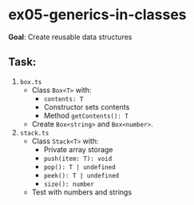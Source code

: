 # ex05-generics-in-classes

**Goal**: Create reusable data structures

## Task:

1. `box.ts`
   - Class `Box<T>` with:
     - `contents: T`
     - Constructor sets contents
     - Method `getContents(): T`
   - Create `Box<string>` and `Box<number>`.
2. `stack.ts`
   - Class `Stack<T>` with:
     - Private array storage
     - `push(item: T): void`
     - `pop(): T | undefined`
     - `peek(): T | undefined`
     - `size(): number`
   - Test with numbers and strings
